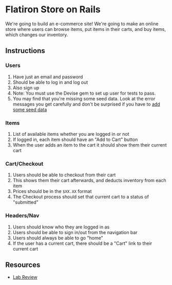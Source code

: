 # Flatiron Store on Rails

We're going to build an e-commerce site! We're going to make an online store where users can browse items, put items in their carts, and buy items, which changes our inventory.


## Instructions

### Users

  1. Have just an email and password
  2. Should be able to log in and log out
  3. Also sign up
  4. Note: You must use the Devise gem to set up user for tests to pass.
  5. You may find that you're missing some seed data. Look at the error messages you get carefully and don't be surprised if you have to [add some seed data](http://edgeguides.rubyonrails.org/active_record_migrations.html#migrations-and-seed-data)

### Items

  1. List of available items whether you are logged in or not
  2. If logged in, each item should have an "Add to Cart" button
  3. When the user adds an item to the cart it should show them their current cart

### Cart/Checkout

  1. Users should be able to checkout from their cart
  2. This shows them their cart afterwards, and deducts inventory from each item
  3. Prices should be in the `$XX.XX` format
  4. The Checkout process should set that current cart to a status of "submitted"

### Headers/Nav

  1. Users should know who they are logged in as
  2. Users should be able to sign in/out from the navigation bar
  3. Users should always be able to go "home"
  4. If the user has a current cart, there should be a "Cart" link to their current cart


## Resources 

* [Lab Review](https://github.com/learn-co-curriculum/rails-video-review-flatiron-store-review)

